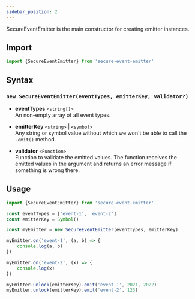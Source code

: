 ```yaml
---
sidebar_position: 2
---
```


SecureEventEmitter is the main constructor for creating emitter instances.

## Import

```js
import {SecureEventEmitter} from 'secure-event-emitter'
```
## Syntax
### `new SecureEventEmitter(eventTypes, emitterKey, validator?)`


- **eventTypes** `<string[]>`  
    An non-empty array of all event types.

- **emitterKey** `<string>` | `<symbol>`  
    Any string or symbol value without which we won't be able to call the `.emit()` method.

- **validator** `<Function>`  
    Function to validate the emitted values․ The function receives the emitted values in the argument and returns an error message if something is wrong there.

## Usage

```js
import {SecureEventEmitter} from 'secure-event-emitter'

const eventTypes = ['event-1', 'event-2']
const emitterKey = Symbol()

const myEmitter = new SecureEventEmitter(eventTypes, emitterKey)

myEmitter.on('event-1', (a, b) => {
    console.log(a, b)
})

myEmitter.on('event-2', (x) => {
    console.log(x)
})

myEmitter.unlock(emitterKey).emit('event-1', 2021, 2022)
myEmitter.unlock(emitterKey).emit('event-2', 123)

```